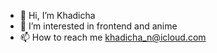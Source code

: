 - 👋 Hi, I’m Khadicha
- 👀 I’m interested in frontend and anime
- 📫 How to reach me khadicha_n@icloud.com

<!---
KhadichaN/KhadichaN is a ✨ special ✨ repository because its `README.md` (this file) appears on your GitHub profile.
You can click the Preview link to take a look at your changes.
--->
